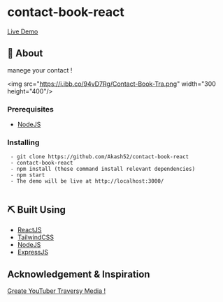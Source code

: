 # contact-book-react


[Live Demo](https://createtodoapp.netlify.app/)

## 🧐 About <a name = "about"></a>

 manege your contact !
 
 
<img src="https://i.ibb.co/94vD7Rg/Contact-Book-Tra.png" width="300 height="400"/>

### Prerequisites

- [NodeJS](https://nodejs.org/en/)


### Installing

```
 - git clone https://github.com/Akash52/contact-book-react
 - contact-book-react
 - npm install (these command install relevant dependencies)
 - npm start 
 - The demo will be live at http://localhost:3000/
 
```


## ⛏️ Built Using <a name = "built_using"></a>

- [ReactJS](https://reactjs.org/)
- [TailwindCSS](https://react-bootstrap.github.io/)
- [NodeJS]()
- [ExpressJS]()

##  Acknowledgement & Inspiration

[Greate YouTuber Traversy Media !](https://www.youtube.com/channel/UCGRDayozk2qch3vw-qAtQng)


